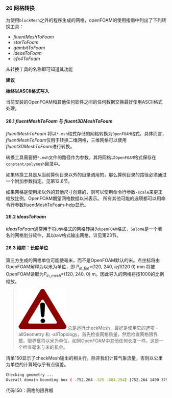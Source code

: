 ### 26 网格转换
为使用`blockMesh`之外的程序生成的网格，openFOAM的使用指南中列出了下列转换工具：
- *fluentMeshToFoam*
- *starToFoam*
- *gambitToFoam*
- *ideasToFoam*
- *cfx4ToFoam*

从转换工具的名称即可知道其功能

**建议**

**始终以ASCII格式写入**

当前安装的OpenFOAM和其他任何软件之间的任何数据交换最好使用ASCII格式处理。

#### 26.1 *fluentMeshToFoam* 与 *fluent3DMeshToFoam*
*fluentMeshToFoam* 将以`*.msh`格式存储的网格转换为`OpenFOAM`格式。具体而言，*fluentMeshToFoam*仅用于转换二维网格，三维网格可以使用*fluent3DMeshToFoam*进行转换。

转换工具需要把`*.msh`文件的路径作为参数。其将网格以`OpenFOAM`格式保存在`constant/polymesh`目录中。

如果转换工具是从当前算例目录以外的目录调用的，那么算例目录的路径必须通过一个附加参数指定。见第12.6节。

如果网格是使用米以外的其他尺寸创建的，则可以使用命令行参数`-scale`来更正缩放比例。OpenFOAM期望网格数据以米表示。
所有其他可能的选项都可以用命令行参数fluentMeshToFoam-help显示。

#### 26.2 *ideasToFoam*
*ideasToFoam*通常用于将`UNV`格式的网格转换为`OpenFOAM`格式，`Salome`是一个著名的网格划分软件，其以`UNV`格式输出网格，详见第23节。

#### 26.3 陷阱：长度单位
第三方生成的网格单位可能使毫米，而不是OpenFOAM默认的米。点坐标将由OpenFOAM解释为以米为单位，即 $P_{in\_file}$=(120, 240, *left*(120 0) mm 将被OpenFOAM读取为$P_{in\_mesh}$=(120, 240, 0) m。因此导入的网格将按1000的比例缩放。


> ![](images/53.PNG)
> 总是运行checkMesh，最好是使用它的选项 -allGeometry 和 -allTopology，首先检查网格质量，然后检查网格限界框。限界框将以米为单位，如同OpenFOAM中其他任何长度一样。这是一个检查毫米与米的机会。


清单150显示了checkMesh输出的相关行。除非我们计算气象流量，否则以公里为单位的计算域似乎有点偏差。
``` bash
Checking geometry ...
Overall domain bounding box ( -752.264 -325 -684.294) (752.264 1400 3754.35)
```
代码150：网格的限界框